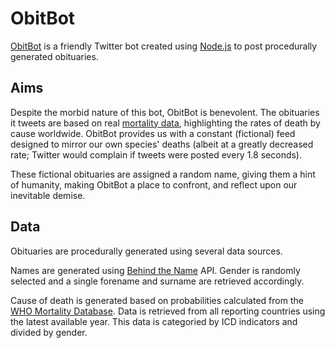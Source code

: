 # ObitBot

[ObitBot](https://twitter.com/obitbot) is a friendly Twitter bot created using [Node.js](https://nodejs.org) to post procedurally generated obituaries.

## Aims
Despite the morbid nature of this bot, ObitBot is benevolent. The obituaries it tweets are based on real [mortality data](#data), highlighting the rates of death by cause worldwide. ObitBot provides us with a constant (fictional) feed designed to mirror our own species' deaths (albeit at a greatly decreased rate; Twitter would complain if tweets were posted every 1.8 seconds).

These fictional obituaries are assigned a random name, giving them a hint of humanity, making ObitBot a place to confront, and reflect upon our inevitable demise.

## Data
Obituaries are procedurally generated using several data sources.

Names are generated using [Behind the Name](http://www.behindthename.com/) API. Gender is randomly selected and a single forename and surname are retrieved accordingly.

Cause of death is generated based on probabilities calculated from the [WHO Mortality Database](http://www.who.int/healthinfo/mortality_data/). Data is retrieved from all reporting countries using the latest available year. This data is categoried by ICD indicators and divided by gender.
